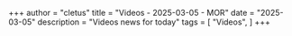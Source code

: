 +++ 
author = "cletus"
title = "Videos - 2025-03-05 - MOR"
date = "2025-03-05"
description = "Videos news for today"
tags = [
    "Videos",
]
+++

